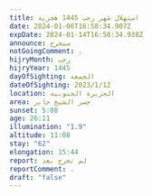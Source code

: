 ```yaml
---
title: استهلال شهر رجب 1445 هجرية
date: 2024-01-06T16:58:34.907Z
expDate: 2024-01-14T16:58:34.938Z
announce: ستخرج
notGoingComment: .
hijryMonth: رجب
hijryYear: 1445
dayOfSighting: الجمعة
dateOfSighting: 2023/1/12
location: الجزيرة الجنوبية
area: جسر الشيخ جابر
sunset: 5:08
age: 26:11
illumination: "1.9"
altitude: 11:08
stay: "62"
elongation: 15:44
report: لم تخرج بعد
reportComment: .
draft: "false"
---
```

